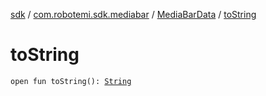 [sdk](../../index.md) / [com.robotemi.sdk.mediabar](../index.md) / [MediaBarData](index.md) / [toString](./to-string.md)

# toString

`open fun toString(): `[`String`](https://kotlinlang.org/api/latest/jvm/stdlib/kotlin/-string/index.html)